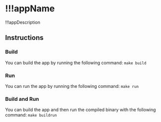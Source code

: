 # !!!appName

!!!appDescription

## Instructions

### Build

You can build the app by running the following command:
`make build`

### Run

You can run the app by running the following command:
`make run`


### Build and Run

You can build the app and then run the compiled binary with the following command:
`make buildrun`
